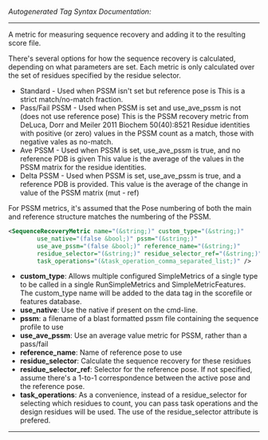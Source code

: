 <!-- THIS IS AN AUTOGENERATED FILE: Don't edit it directly, instead change the schema definition in the code itself. -->

_Autogenerated Tag Syntax Documentation:_

---
A metric for measuring sequence recovery and adding it to the resulting score file.

There's several options for how the sequence recovery is calculated, depending on what parameters are set.
Each metric is only calculated over the set of residues specified by the residue selector.

* Standard - Used when PSSM isn't set but reference pose is
     This is a strict match/no-match fraction.
* Pass/Fail PSSM - Used when PSSM is set and use_ave_pssm is not (does not use reference pose)
     This is the PSSM recovery metric from DeLuca, Dorr and Meiler 2011 Biochem 50(40):8521
     Residue identities with positive (or zero) values in the PSSM count as a match, those with negative vales as no-match.
* Ave PSSM - Used when PSSM is set, use_ave_pssm is true, and no reference PDB is given
     This value is the average of the values in the PSSM matrix for the residue identities.
* Delta PSSM - Used when PSSM is set, use_ave_pssm is true, and a reference PDB is provided.
     This value is the average of the change in value of the PSSM matrix (mut - ref)

For PSSM metrics, it's assumed that the Pose numbering of both the main and reference structure matches the numbering of the PSSM.

```xml
<SequenceRecoveryMetric name="(&string;)" custom_type="(&string;)"
        use_native="(false &bool;)" pssm="(&string;)"
        use_ave_pssm="(false &bool;)" reference_name="(&string;)"
        residue_selector="(&string;)" residue_selector_ref="(&string;)"
        task_operations="(&task_operation_comma_separated_list;)" />
```

-   **custom_type**: Allows multiple configured SimpleMetrics of a single type to be called in a single RunSimpleMetrics and SimpleMetricFeatures. 
 The custom_type name will be added to the data tag in the scorefile or features database.
-   **use_native**: Use the native if present on the cmd-line.
-   **pssm**: a filename of a blast formatted pssm file containing the sequence profile to use
-   **use_ave_pssm**: Use an average value metric for PSSM, rather than a pass/fail
-   **reference_name**: Name of reference pose to use
-   **residue_selector**: Calculate the sequence recovery for these residues
-   **residue_selector_ref**: Selector for the reference pose. If not specified, assume there's a 1-to-1 correspondence between the active pose and the reference pose.
-   **task_operations**: As a convenience, instead of a residue_selector for selecting which residues to count, you can pass task operations and the design residues will be used. The use of the residue_selector attribute is prefered.

---
